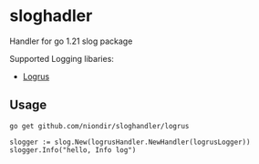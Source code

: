 # sloghadler
Handler for go 1.21 slog package

Supported Logging libaries:
* [Logrus](https://github.com/sirupsen/logrus)

## Usage

```go get github.com/niondir/sloghandler/logrus```

```
slogger := slog.New(logrusHandler.NewHandler(logrusLogger))
slogger.Info("hello, Info log")
```
